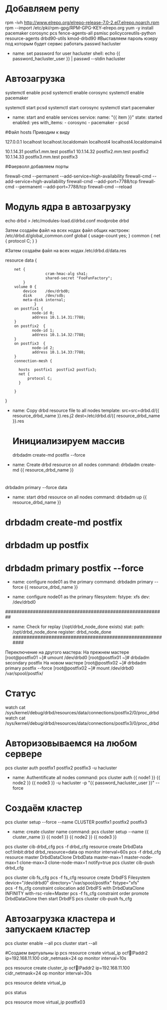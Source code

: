 # Добавляем репу 
rpm -ivh http://www.elrepo.org/elrepo-release-7.0-2.el7.elrepo.noarch.rpm
rpm --import /etc/pki/rpm-gpg/RPM-GPG-KEY-elrepo.org
yum -y install  pacemaker corosync pcs fence-agents-all psmisc policycoreutils-python  resource-agents drbd90-utils kmod-drbd90
#Выставляем пароль юзеру под которым будет сервис работать
passwd hacluster

- name: set password for user hacluster
  shell: echo {{ password_hacluster_user }} | passwd --stdin hacluster

# Автозагрузка
systemctl enable pcsd
systemctl enable corosync
systemctl enable pacemaker

systemctl start pcsd
systemctl start corosync
systemctl start pacemaker

- name: start and enable services
  service:
    name: "{{ item }}"
    state: started
    enabled: yes
    with_items:
      - corosync
      - pacemaker
      - pcsd

#Файл hosts Приводим к виду

127.0.0.1   localhost localhost.localdomain localhost4 localhost4.localdomain4

10.1.14.31      postfix1.mm.test postfix1
10.1.14.32      postfix2.mm.test postfix2
10.1.14.33      postfix3.mm.test postfix3

#Фаерволл добавляем порты

firewall-cmd --permanent --add-service=high-availability
firewall-cmd --add-service=high-availability
firewall-cmd --add-port=7788/tcp
firewall-cmd --permanent --add-port=7788/tcp
firewall-cmd --reload


# Модуль ядра в автозагрузку
echo drbd > /etc/modules-load.d/drbd.conf
modprobe drbd

Затем создаём файл на всех нодах файл общих настроек: /etc/drbd.d/global_common.conf
global {
 usage-count  yes;
}
common {
 net {
  protocol C;
 }
}


#Затем создаём файл на всех нодах /etc/drbd.d/data.res

 
resource data {
        
        net {
                      cram-hmac-alg sha1;
                      shared-secret "FooFunFactory";
            }
        volume 0 {
            device    /dev/drbd0;
            disk      /dev/sdb;
            meta-disk internal;
                 }
        on postfix1 {
                node-id 0;
                address 10.1.14.31:7788;
        }
        on postfix2  {
                node-id 1;
                address 10.1.14.32:7788;
        }
        on postfix3  {
                node-id 2;
                address 10.1.14.33:7788;
        }
        connection-mesh {

          hosts  postfix1  postfix2 postfix3;
          net {
              protocol C;
          }

        }

}







- name: Copy drbd resource file to all nodes
  template:
    src=src=drbd.d/{{ resource_drbd_name }}.res.j2 
    dest=/etc/drbd.d/{{ resource_drbd_name }}.res

    # Инициализируем массив
    drbdadm create-md postfix --force


- name: Create drbd resource on all nodes
  command: drbdadm create-md {{ resource_drbd_name }}
# 
drbdadm primary --force data


  - name: start drbd resource on all nodes
  command:  drbdadm up {{ resource_drbd_name }}

# drbdadm create-md postfix
# drbdadm up postfix
# drbdadm primary postfix --force




- name: configure node01 as the primary
  command: drbdadm primary --force {{ resource_drbd_name }}
  

- name: configure node01 as the primary
  filesystem:
    fstype: xfs
    dev: /dev/drbd0

##########################################################
- name: Check for replay (/opt/drbd_node_done exists)
  stat:
    path: /opt/drbd_node_done
  register: drbd_node_done
##########################################################

Переключение на другого мастера:
На прежнем мастере
[root@postfix01 ~]# umount /dev/drbd0
[root@postfix01 ~]# drbdadm secondary postfix
На новом мастере
[root@postfix02 ~]# drbdadm primary postfix --force
[root@postfix02 ~]# mount /dev/drbd0 /var/spool/postfix/




# Статус
watch cat /sys/kernel/debug/drbd/resources/data/connections/postfix2/0/proc_drbd
watch cat /sys/kernel/debug/drbd/resources/data/connections/postfix3/0/proc_drbd





# Авторизовываемся на любом сервере
 pcs cluster auth postfix1 postfix2 postfix3  -u hacluster

- name: Authentificate all nodes
  command: pcs cluster auth {{ node1 }} {{ node2 }} {{ node3 }} -u hacluster -p "{{ password_hacluster_user }}" --force
  
# Создаём кластер
pcs cluster setup --force --name CLUSTER postfix1 postfix2 postfix3

- name: create cluster name
  command: pcs cluster setup --name {{ cluster_name }} {{ node1 }} {{ node2 }} {{ node3 }}
 



pcs cluster cib drbd_cfg
pcs -f drbd_cfg resource create DrbdData ocf:linbit:drbd drbd_resource=data op monitor interval=60s
pcs -f drbd_cfg resource master DrbdDataClone DrbdData master-max=1 master-node-max=1 clone-max=3 clone-node-max=1 notify=true
pcs cluster cib-push drbd_cfg


pcs cluster cib fs_cfg
pcs  -f fs_cfg resource create DrbdFS Filesystem device="/dev/drbd0" directory="/var/spool/postfix" fstype="xfs"  
pcs  -f fs_cfg constraint colocation add DrbdFS with DrbdDataClone INFINITY with-rsc-role=Master
pcs  -f fs_cfg constraint order promote DrbdDataClone then start DrbdFS
pcs cluster cib-push fs_cfg


# Автозагрузка кластера и запускаем кластер
pcs cluster enable --all
pcs cluster start --all


#Создаем виртуальны ip
pcs resource create virtual_ip ocf:heartbeat:IPaddr2 ip=192.168.11.100 cidr_netmask=24 op monitor interval=10s

pcs resource create cluster_ip ocf:heartbeat:IPaddr2 ip=192.168.11.100 cidr_netmask=24 op monitor interval=30s

pcs resource delete virtual_ip











































pcs status


pcs resource move virtual_ip postfix03



















